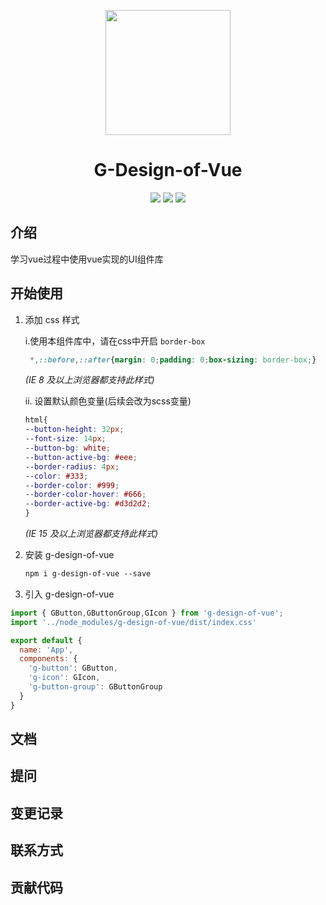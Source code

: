 <p align="center">
  <a href="https://ant.design">
    <img width="200" src="https://s2.loli.net/2023/07/12/jWHvIoZKeQRlVyC.png" width="80px">
  </a>
</p>

<h1 align="center">G-Design-of-Vue</h1>

<div align="center">

![](https://img.shields.io/badge/npm-v8.15.0-blue) ![](https://img.shields.io/badge/licence-MIT-greenyellow) ![](https://img.shields.io/badge/build-passing-rgb(#42b21c))

</div>

## 介绍

学习vue过程中使用vue实现的UI组件库

## 开始使用

1. 添加 css 样式

    i.使用本组件库中，请在css中开启 `border-box`
    
    ```css
     *,::before,::after{margin: 0;padding: 0;box-sizing: border-box;}
    ```
    
    *(IE 8 及以上浏览器都支持此样式)*
    
    ii. 设置默认颜色变量(后续会改为scss变量)
    
    ```css
    html{
    --button-height: 32px;
    --font-size: 14px;
    --button-bg: white;
    --button-active-bg: #eee;
    --border-radius: 4px;
    --color: #333;
    --border-color: #999;
    --border-color-hover: #666;
    --border-active-bg: #d3d2d2;
    }
    ```
    *(IE 15 及以上浏览器都支持此样式)*

2. 安装 g-design-of-vue

    ```css
    npm i g-design-of-vue --save
    ```

3. 引入 g-design-of-vue

```js
import { GButton,GButtonGroup,GIcon } from 'g-design-of-vue';
import '../node_modules/g-design-of-vue/dist/index.css'

export default {
  name: 'App',
  components: {
    'g-button': GButton, 
    'g-icon': GIcon,
    'g-button-group': GButtonGroup
  }
}
```



## 文档

## 提问

## 变更记录

## 联系方式

## 贡献代码

